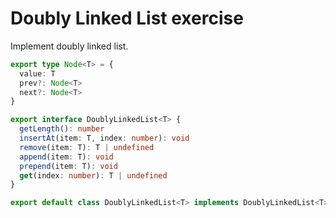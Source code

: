 # Doubly Linked List exercise

Implement doubly linked list.

```ts
export type Node<T> = {
  value: T
  prev?: Node<T>
  next?: Node<T>
}

export interface DoublyLinkedList<T> {
  getLength(): number
  insertAt(item: T, index: number): void
  remove(item: T): T | undefined
  append(item: T): void
  prepend(item: T): void
  get(index: number): T | undefined
}

export default class DoublyLinkedList<T> implements DoublyLinkedList<T>
```
